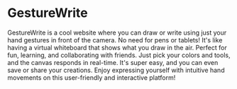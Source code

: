 # GestureWrite

GestureWrite is a cool website where you can draw or write using just your hand gestures in front of the camera. No need for pens or tablets! It's like having a virtual whiteboard that shows what you draw in the air. Perfect for fun, learning, and collaborating with friends. Just pick your colors and tools, and the canvas responds in real-time. It's super easy, and you can even save or share your creations. Enjoy expressing yourself with intuitive hand movements on this user-friendly and interactive platform!
